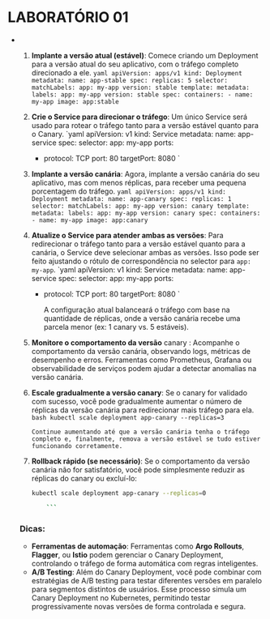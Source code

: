 # LABORATÓRIO 01

- 1.  **Implante a versão atual (estável)**:
      Comece criando um Deployment para a versão atual do seu aplicativo, com o tráfego completo direcionado a ele.
      `yaml
    apiVersion: apps/v1
    kind: Deployment
    metadata:
      name: app-stable
    spec:
      replicas: 5
      selector:
        matchLabels:
          app: my-app
          version: stable
      template:
        metadata:
          labels:
            app: my-app
            version: stable
        spec:
          containers:
          - name: my-app
            image: app:stable
    `
  2.  **Crie o Service para direcionar o tráfego**:
      Um único Service será usado para rotear o tráfego tanto para a versão estável quanto para o Canary.
      `yaml
    apiVersion: v1
    kind: Service
    metadata:
      name: app-service
    spec:
      selector:
        app: my-app
      ports:
        - protocol: TCP
          port: 80
          targetPort: 8080
    `
  3.  **Implante a versão canária**:
      Agora, implante a versão canária do seu aplicativo, mas com menos réplicas, para receber uma pequena porcentagem do tráfego.
      `yaml
    apiVersion: apps/v1
    kind: Deployment
    metadata:
      name: app-canary
    spec:
      replicas: 1
      selector:
        matchLabels:
          app: my-app
          version: canary
      template:
        metadata:
          labels:
            app: my-app
            version: canary
        spec:
          containers:
          - name: my-app
            image: app:canary
    `
  4.  **Atualize o Service para atender ambas as versões**:
      Para redirecionar o tráfego tanto para a versão estável quanto para a canária, o Service deve selecionar ambas as versões. Isso pode ser feito ajustando o rótulo de correspondência no selector para `app: my-app`.
      `yaml
    apiVersion: v1
    kind: Service
    metadata:
      name: app-service
    spec:
      selector:
        app: my-app
      ports:
        - protocol: TCP
          port: 80
          targetPort: 8080
    `

          A configuração atual balanceará o tráfego com base na quantidade de réplicas, onde a versão canária recebe uma parcela menor (ex: 1 canary vs. 5 estáveis).

  5.  **Monitore o comportamento da versão** canary :
      Acompanhe o comportamento da versão canária, observando logs, métricas de desempenho e erros. Ferramentas como Prometheus, Grafana ou observabilidade de serviços podem ajudar a detectar anomalias na versão canária.
  6.  **Escale gradualmente a versão canary**:
      Se o canary for validado com sucesso, você pode gradualmente aumentar o número de réplicas da versão canária para redirecionar mais tráfego para ela.
      `bash
    kubectl scale deployment app-canary --replicas=3
    `

          Continue aumentando até que a versão canária tenha o tráfego completo e, finalmente, remova a versão estável se tudo estiver funcionando corretamente.

  7.  **Rollback rápido (se necessário)**:
      Se o comportamento da versão canária não for satisfatório, você pode simplesmente reduzir as réplicas do canary ou excluí-lo:
      ```bash
      kubectl scale deployment app-canary --replicas=0

          ```

  ### Dicas:

  - **Ferramentas de automação**: Ferramentas como **Argo Rollouts**, **Flagger**, ou **Istio** podem gerenciar o Canary Deployment, controlando o tráfego de forma automática com regras inteligentes.
  - **A/B Testing**: Além do Canary Deployment, você pode combinar com estratégias de A/B testing para testar diferentes versões em paralelo para segmentos distintos de usuários.
    Esse processo simula um Canary Deployment no Kubernetes, permitindo testar progressivamente novas versões de forma controlada e segura.
